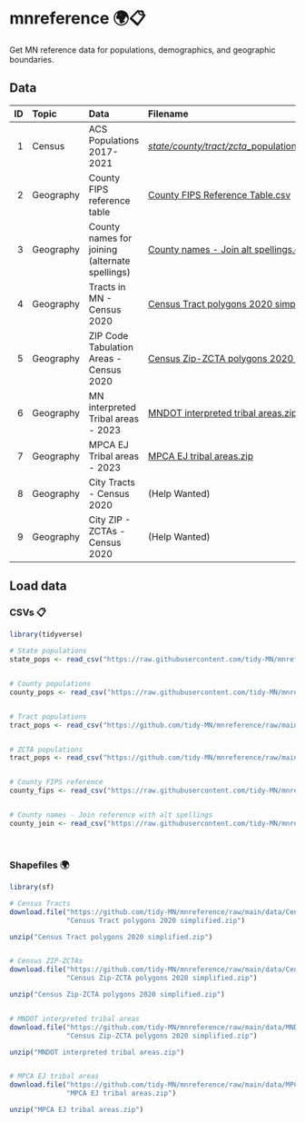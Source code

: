 # mnreference :earth_africa::clipboard:

Get MN reference data for populations, demographics, and geographic boundaries.


## Data

| ID|Topic     |Data                                               | Filename |
|--:|:---------|:--------------------------------------------------|:---------|
|  1|Census    | ACS Populations 2017-2021                         | [*state/county/tract/zcta*_populations_acs_2017_2021.csv](data/) |
|  2|Geography | County FIPS reference table                       | [County FIPS Reference Table.csv](data/County%20FIPS%20Reference%20Table.csv) |
|  3|Geography | County names for joining (alternate spellings)    | [County names - Join alt spellings.csv](data/County%20names%20-%20Join%20alt%20spellings.csv) |
|  4|Geography | Tracts in MN - Census 2020                        | [Census Tract polygons 2020 simplified.zip](data/Census%20Tract%20polygons%202020%20simplified.zip) |
|  5|Geography | ZIP Code Tabulation Areas - Census 2020           | [Census Zip-ZCTA polygons 2020 simplified.zip](data/Census%20Zip-ZCTA%20polygons%202020%20simplified.zip) |
|  6|Geography | MN interpreted Tribal areas - 2023                | [MNDOT interpreted tribal areas.zip](data/MNDOT%20interpreted%20tribal%20areas.zip) |
|  7|Geography | MPCA EJ Tribal areas - 2023                       | [MPCA EJ tribal areas.zip](data/MPCA%20EJ%20tribal%20areas.zip) |
|  8|Geography | City Tracts - Census 2020           | (Help Wanted) |
|  9|Geography | City ZIP - ZCTAs - Census 2020      | (Help Wanted)  |


## Load data

### CSVs :clipboard:
```r
library(tidyverse)

# State populations
state_pops <- read_csv("https://raw.githubusercontent.com/tidy-MN/mnreference/main/data/state_populations_acs_2017_2021.csv")


# County populations
county_pops <- read_csv("https://raw.githubusercontent.com/tidy-MN/mnreference/main/data/county_populations_acs_2017_2021.csv")


# Tract populations
tract_pops <- read_csv("https://github.com/tidy-MN/mnreference/raw/main/data/tract_populations_acs_2017_2021.csv")


# ZCTA populations
tract_pops <- read_csv("https://github.com/tidy-MN/mnreference/raw/main/data/zcta_populations_acs_2017_2021.csv")


# County FIPS reference
county_fips <- read_csv("https://raw.githubusercontent.com/tidy-MN/mnreference/main/data/County%20FIPS%20Reference%20Table.csv")


# County names - Join reference with alt spellings
county_join <- read_csv("https://raw.githubusercontent.com/tidy-MN/mnreference/main/data/County%20names%20-%20Join%20alt%20spellings.csv")
```

<br>

### Shapefiles :earth_africa:

```r
library(sf)

# Census Tracts
download.file("https://github.com/tidy-MN/mnreference/raw/main/data/Census%20Tract%20polygons%202020%20simplified.zip", 
              "Census Tract polygons 2020 simplified.zip")

unzip("Census Tract polygons 2020 simplified.zip")


# Census ZIP-ZCTAs
download.file("https://github.com/tidy-MN/mnreference/raw/main/data/Census%20Zip-ZCTA%20polygons%202020%20simplified.zip", 
              "Census Zip-ZCTA polygons 2020 simplified.zip")

unzip("Census Zip-ZCTA polygons 2020 simplified.zip")


# MNDOT interpreted tribal areas
download.file("https://github.com/tidy-MN/mnreference/raw/main/data/MNDOT%20interpreted%20tribal%20areas.zip", 
              "Census Zip-ZCTA polygons 2020 simplified.zip")

unzip("MNDOT interpreted tribal areas.zip")


# MPCA EJ tribal areas
download.file("https://github.com/tidy-MN/mnreference/raw/main/data/MPCA%20EJ%20tribal%20areas.zip", 
              "MPCA EJ tribal areas.zip")

unzip("MPCA EJ tribal areas.zip")
```
